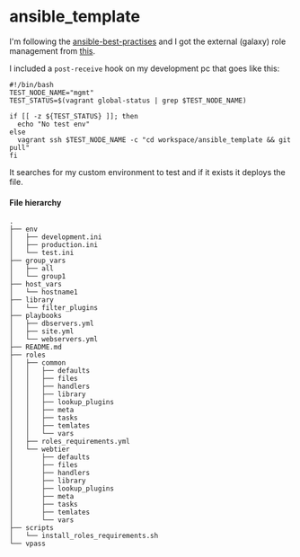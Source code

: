 # ansible_template

I'm following the [ansible-best-practises](http://docs.ansible.com/ansible/playbooks_best_practices.html) and I got the external (galaxy) role management from [this](https://github.com/enginyoyen/ansible-best-practises).

I included a `post-receive` hook on my development pc that goes like this:

```
#!/bin/bash
TEST_NODE_NAME="mgmt"
TEST_STATUS=$(vagrant global-status | grep $TEST_NODE_NAME)

if [[ -z ${TEST_STATUS} ]]; then
  echo "No test env"
else
  vagrant ssh $TEST_NODE_NAME -c "cd workspace/ansible_template && git pull"
fi
```
It searches for my custom environment to test and if it exists it deploys the file.

#### File hierarchy

```
.
├── env
│   ├── development.ini
│   ├── production.ini
│   └── test.ini
├── group_vars
│   ├── all
│   └── group1
├── host_vars
│   └── hostname1
├── library
│   └── filter_plugins
├── playbooks
│   ├── dbservers.yml
│   ├── site.yml
│   └── webservers.yml
├── README.md
├── roles
│   ├── common
│   │   ├── defaults
│   │   ├── files
│   │   ├── handlers
│   │   ├── library
│   │   ├── lookup_plugins
│   │   ├── meta
│   │   ├── tasks
│   │   ├── temlates
│   │   └── vars
│   ├── roles_requirements.yml
│   └── webtier
│       ├── defaults
│       ├── files
│       ├── handlers
│       ├── library
│       ├── lookup_plugins
│       ├── meta
│       ├── tasks
│       ├── temlates
│       └── vars
├── scripts
│   └── install_roles_requirements.sh
└── vpass

```
